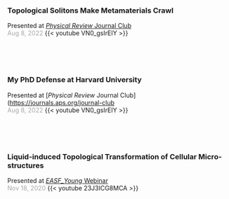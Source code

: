 ### **Topological Solitons Make Metamaterials Crawl**

Presented at [*Physical Review* Journal Club](https://journals.aps.org/journal-club)<br/>
<span style="color:darkgray">Aug 8, 2022</span>
{{< youtube VN0_gsIrEIY >}}

<br/><br/><br/>

### **My PhD Defense at Harvard University**

Presented at [*Physical Review* Journal Club](https://journals.aps.org/journal-club<br/>
<span style="color:darkgray">Aug 8, 2022</span>
{{< youtube VN0_gsIrEIY >}}

<br/><br/><br/>


### **Liquid-induced Topological Transformation of Cellular Micro-structures**

Presented at [*EASF_Young* Webinar](https://sites.google.com/view/engapplysciforum/home)<br/>
<span style="color:darkgray">Nov 18, 2020</span>
{{< youtube 23J3ICG8MCA >}}

<br/><br/><br/>